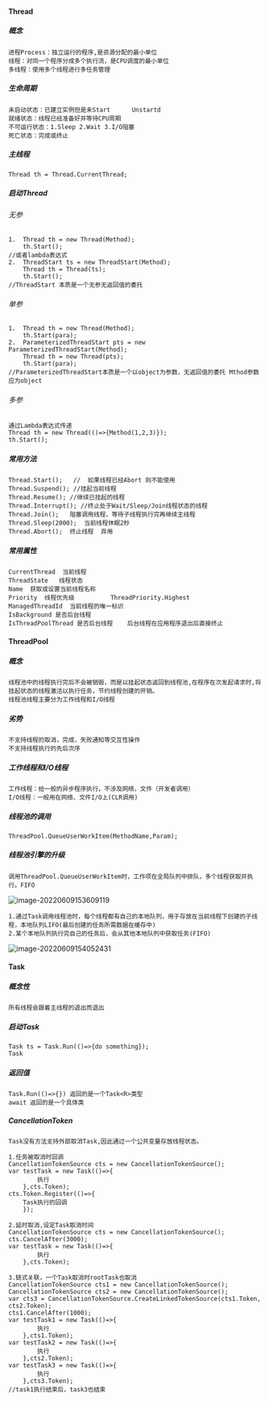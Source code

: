 #### Thread

##### 概念

```
进程Process：独立运行的程序,是资源分配的最小单位
线程：对同一个程序分成多个执行流，是CPU调度的最小单位
多线程：使用多个线程进行多任务管理
```



##### 生命周期

```
未启动状态：已建立实例但是未Start      Unstartd
就绪状态：线程已经准备好并等待CPU周期    
不可运行状态：1.Sleep 2.Wait 3.I/O阻塞
死亡状态：完成或终止
```

##### 主线程

```
Thread th = Thread.CurrentThread;
```

##### 启动Thread

###### 无参

```
1. 	Thread th = new Thread(Method);
	th.Start();
//或者lambda表达式
2.	ThreadStart ts = new ThreadStart(Method);
	Thread th = Thread(ts);
	th.Start();
//ThreadStart 本质是一个无参无返回值的委托
```

###### 单参

```wei
1.	Thread th = new Thread(Method);
	th.Start(para);
2.	ParameterizedThreadStart pts = new ParameterizedThreadStart(Method);
	Thread th = new Thread(pts);
	th.Start(para);
//ParameterizedThreadStart本质是一个以object为参数，无返回值的委托 Mthod参数应为object
```

###### 多参

```
通过Lambda表达式传递
Thread th = new Thread(()=>{Method(1,2,3)});
th.Start();
```

##### 常用方法

```
Thread.Start();   //  如果线程已经Abort 则不能使用
Thread.Suspend(); //挂起当前线程
Thread.Resume(); //继续已挂起的线程
Thread.Interrupt(); //终止处于Wait/Sleep/Join线程状态的线程
Thread.Join();   阻塞调用线程，等待子线程执行完再继续主线程
Thread.Sleep(2000);  当前线程休眠2秒
Thread.Abort();  终止线程  弃用
```

##### 常用属性

```
CurrentThread  当前线程
ThreadState   线程状态
Name  获取或设置当前线程名称
Priority  线程优先级          ThreadPriority.Highest
ManagedThreadId  当前线程的唯一标识
IsBackground 是否后台线程
IsThreadPoolThread 是否后台线程    后台线程在应用程序退出后直接终止
```

#### ThreadPool

##### 概念

```
线程池中的线程执行完后不会被销毁，而是以挂起状态返回到线程池,在程序在次发起请求时,将挂起状态的线程激活以执行任务，节约线程创建的开销。
线程池线程主要分为工作线程和I/O线程
```

##### 劣势

```
不支持线程的取消，完成，失败通知等交互性操作
不支持线程执行的先后次序
```

##### 工作线程和I/O线程

```
工作线程：给一般的异步程序执行，不涉及网络，文件（开发者调用）
I/O线程：一般用在网络、文件I/O上(CLR调用)
```

##### 线程池的调用

```
ThreadPool.QueueUserWorkItem(MethodName,Param);
```

##### 线程池引擎的升级

```
调用ThreadPool.QueueUserWorkItem时，工作项在全局队列中排队，多个线程获取并执行。FIFO
```

![image-20220609153609119](C:\Users\13550\AppData\Roaming\Typora\typora-user-images\image-20220609153609119.png)

```
1.通过Task调用线程池时，每个线程都有自己的本地队列，用于存放在当前线程下创建的子线程，本地队列LIFO(最后创建的任务所需数据在缓存中)
2.某个本地队列执行完自己的任务后，会从其他本地队列中获取任务(FIFO)
```

![image-20220609154052431](C:\Users\13550\AppData\Roaming\Typora\typora-user-images\image-20220609154052431.png)



#### Task

##### 概念性

```
所有线程会跟着主线程的退出而退出
```



##### 启动Task

```
Task ts = Task.Run(()=>{do something});
Task
```

##### 返回值

```
Task.Run(()=>{}) 返回的是一个Task<R>类型
await 返回的是一个具体类
```



##### CancellationToken

```
Task没有方法支持外部取消Task,因此通过一个公共变量存放线程状态。
```

```
1.任务被取消时回调
CancellationTokenSource cts = new CancellationTokenSource();
var testTask = new Task(()=>{
		执行
	},cts.Token);
cts.Token.Register(()=>{
	Task执行的回调
	});
```

```
2.延时取消,设定Task取消时间
CancellationTokenSource cts = new CancellationTokenSource();
cts.CancelAfter(3000);
var testTask = new Task(()=>{
		执行
	},cts.Token);
```

```
3.链式关联，一个Task取消时rootTask也取消
CancellationTokenSource cts1 = new CancellationTokenSource();
CancellationTokenSource cts2 = new CancellationTokenSource();
var cts3 = CancellationTokenSource.CreateLinkedTokenSource(cts1.Token, cts2.Token);
cts1.CancelAfter(1000);
var testTask1 = new Task(()=>{
		执行
	},cts1.Token);
var testTask2 = new Task(()=>{
		执行
	},cts2.Token);
var testTask3 = new Task(()=>{
		执行
	},cts3.Token);
//task1执行结束后，task3也结束
```





